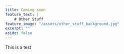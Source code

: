 ```yaml
---
title: Coming soon
feature_text: |
    # Other Stuff
feature_image: "/assets/other_stuff_background.jpg"
excerpt: ""
aside: false
---
```

This is a test
